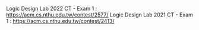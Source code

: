 Logic Design Lab 2022 CT - Exam 1 : https://acm.cs.nthu.edu.tw/contest/2577/
Logic Design Lab 2021 CT - Exam 1 : https://acm.cs.nthu.edu.tw/contest/2413/
